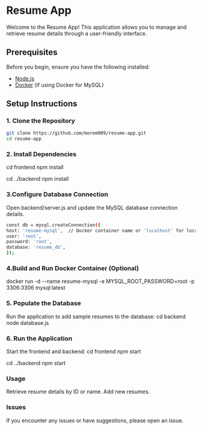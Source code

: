 # Resume App

Welcome to the Resume App! This application allows you to manage and retrieve resume details through a user-friendly interface.

## Prerequisites

Before you begin, ensure you have the following installed:

- [Node.js](https://nodejs.org/)
- [Docker](https://www.docker.com/) (if using Docker for MySQL)

## Setup Instructions

### 1. Clone the Repository

```bash
git clone https://github.com/morem009/resume-app.git
cd resume-app
```

### 2. Install Dependencies
cd frontend
npm install

cd ../backend
npm install

### 3.Configure Database Connection
Open backend/server.js and update the MySQL database connection details.
```bash
const db = mysql.createConnection({
host: 'resume-mysql',  // Docker container name or 'localhost' for local machine
user: 'root',
password: 'root',
database: 'resume_db',
});
```

### 4.Build and Run Docker Container (Optional)
docker run -d --name resume-mysql -e MYSQL_ROOT_PASSWORD=root -p 3306:3306 mysql:latest

### 5. Populate the Database
Run the application to add sample resumes to the database:
cd backend
node database.js

### 6. Run the Application
Start the frontend and backend:
cd frontend
npm start

cd ../backend
npm start

### Usage
Retrieve resume details by ID or name.
Add new resumes.

### Issues
If you encounter any issues or have suggestions, please open an issue.
